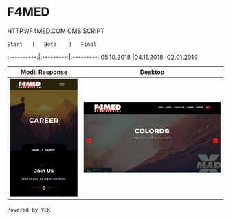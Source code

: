 # F4MED




HTTP://F4MED.COM CMS SCRIPT

	Start	|	Beta	|	Final	
:----------:|:---------:|:---------:
05.10.2018	|04.11.2018	|02.01.2019

Modil Response             |  Desktop
:-------------------------:|:-------------------------:
![alt text](https://raw.githubusercontent.com/YEK-PLUS/F4med-Doc/master/Mobil.PNG "F4MED Mobil Response")  |  ![alt text](https://raw.githubusercontent.com/YEK-PLUS/F4med-Doc/master/Desktop.PNG "F4MED Desktop Response")






`Powered by YEK`